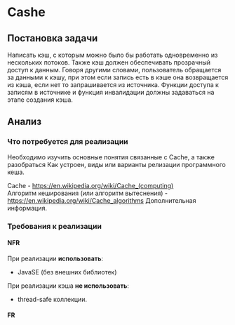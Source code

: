 # Cashe

## Постановка задачи
Написать кэш, с которым можно было бы работать одновременно из нескольких потоков. 
Также кэш должен обеспечивать прозрачный доступ к данным. Говоря другими словами, пользователь обращается за данными к кэшу, 
при этом если запись есть в кэше она возвращается из кэша, если нет то запрашивается из источника.
 Функции доступа к записям в источнике и функция инвалидации должны задаваться на этапе создания кэша. 
 
 ## Анализ
 ### Что потребуется для реализации
 Необходимо изучить основные понятия связанные с Cache, а также разобраться 
 Как устроен, виды или варианты релизации программного кеша. <br>
 
 Cache - https://en.wikipedia.org/wiki/Cache_(computing)<br>
 Алгоритм кеширования (или алгоритм вытеснения) - https://en.wikipedia.org/wiki/Cache_algorithms
 Дополнительная информация.
 
 ### Требования к реализации
 
 #### NFR
 При реализации <b>использовать</b>:
  - JavaSE (без внешних библиотек)
  
 При реализации кэша <b>не использовать</b>:
  - thread-safe коллекции.  
    
 #### FR
 
 
 
